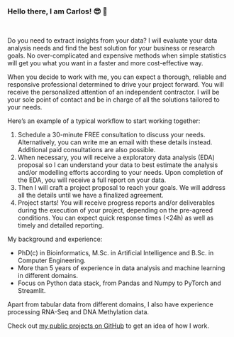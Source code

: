 ### Hello there, I am Carlos! :sunglasses: :palm_tree:

<br/>

Do you need to extract insights from your data? I will evaluate your data analysis needs and find the best solution for your business or research goals. No over-complicated and expensive methods when simple statistics will get you what you want in a faster and more cost-effective way.

When you decide to work with me, you can expect a thorough, reliable and responsive professional determined to drive your project forward. You will receive the personalized attention of an independent contractor. I will be your sole point of contact and be in charge of all the solutions tailored to your needs.

Here’s an example of a typical workflow to start working together:
 1. Schedule a 30-minute FREE consultation to discuss your needs. Alternatively, you can write me an email with these details instead. Additional paid consultations are also possible.
 2. When necessary, you will receive a exploratory data analysis (EDA) proposal so I can understand your data to best estimate the analysis and/or modelling efforts according to your needs. Upon completion of the EDA, you will receive a full report on your data.
 3. Then I will craft a project proposal to reach your goals. We will address all the details until we have a finalized agreement.
 4. Project starts! You will receive progress reports and/or deliverables during the execution of your project, depending on the pre-agreed conditions. You can expect quick response times (<24h) as well as timely and detailed reporting.

My background and experience:
- PhD(c) in Bioinformatics, M.Sc. in Artificial Intelligence and B.Sc. in Computer Engineering.
- More than 5 years of experience in data analysis and machine learning in different domains.
- Focus on Python data stack, from Pandas and Numpy to PyTorch and Streamlit.

Apart from tabular data from different domains, I also have experience processing RNA-Seq and DNA Methylation data.

Check out [my public projects on GitHub](https://github.com/CarlosUziel) to get an idea of how I work.
